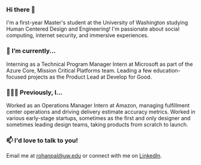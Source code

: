 ### Hi there 👋

<!--
**rohanpaldesign/rohanpaldesign** is a ✨ _special_ ✨ repository because its `README.md` (this file) appears on your GitHub profile.

Here are some ideas to get you started:

- 🔭 I’m currently working on ...
- 🌱 I’m currently learning ...
- 👯 I’m looking to collaborate on ...
- 🤔 I’m looking for help with ...
- 💬 Ask me about ...
- 📫 How to reach me: ...
- 😄 Pronouns: ...
- ⚡ Fun fact: ...
-->


I'm a first-year Master's student at the University of Washington studying Human Centered Design and Engineering! I'm passionate about social computing, internet security, and immersive experiences.

### 🌱 I’m currently...
Interning as a Technical Program Manager Intern at Microsoft as part of the Azure Core, Mission Critical Platforms team.
Leading a few education-focused projects as the Product Lead at Develop for Good.

### 👩🏻‍💻 Previously, I...
Worked as an Operations Manager Intern at Amazon, managing fulfillment center operations and driving delivery estimate accuracy metrics.
Worked in various early-stage startups, sometimes as the first and only designer and sometimes leading design teams, taking products from scratch to launch.

### 📫 I'd love to talk to you!
Email me at [rohanpal@uw.edu](mailto:rohanpal@uw.edu) or connect with me on [LinkedIn](https://linkedin.com/in/rohanpal).

